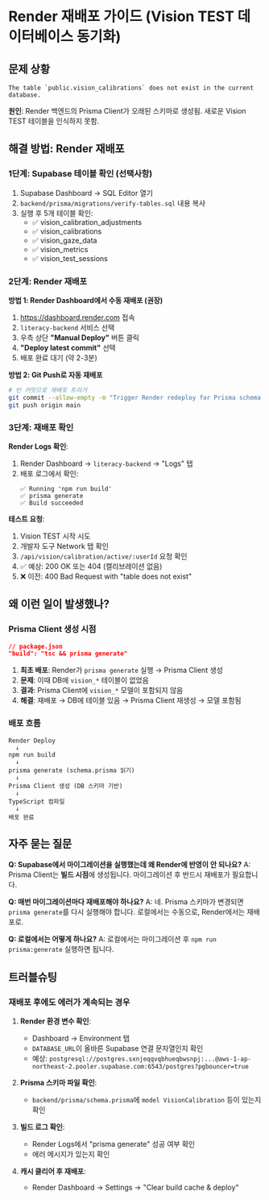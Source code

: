 # Render 재배포 가이드 (Vision TEST 데이터베이스 동기화)

## 문제 상황

```
The table `public.vision_calibrations` does not exist in the current database.
```

**원인**: Render 백엔드의 Prisma Client가 오래된 스키마로 생성됨. 새로운 Vision TEST 테이블을 인식하지 못함.

## 해결 방법: Render 재배포

### 1단계: Supabase 테이블 확인 (선택사항)

1. Supabase Dashboard → SQL Editor 열기
2. `backend/prisma/migrations/verify-tables.sql` 내용 복사
3. 실행 후 5개 테이블 확인:
   - ✅ vision_calibration_adjustments
   - ✅ vision_calibrations
   - ✅ vision_gaze_data
   - ✅ vision_metrics
   - ✅ vision_test_sessions

### 2단계: Render 재배포

**방법 1: Render Dashboard에서 수동 재배포 (권장)**

1. https://dashboard.render.com 접속
2. `literacy-backend` 서비스 선택
3. 우측 상단 **"Manual Deploy"** 버튼 클릭
4. **"Deploy latest commit"** 선택
5. 배포 완료 대기 (약 2-3분)

**방법 2: Git Push로 자동 재배포**

```bash
# 빈 커밋으로 재배포 트리거
git commit --allow-empty -m "Trigger Render redeploy for Prisma schema update"
git push origin main
```

### 3단계: 재배포 확인

**Render Logs 확인**:
1. Render Dashboard → `literacy-backend` → "Logs" 탭
2. 배포 로그에서 확인:
   ```
   ✅ Running 'npm run build'
   ✅ prisma generate
   ✅ Build succeeded
   ```

**테스트 요청**:
1. Vision TEST 시작 시도
2. 개발자 도구 Network 탭 확인
3. `/api/vision/calibration/active/:userId` 요청 확인
4. ✅ 예상: 200 OK 또는 404 (캘리브레이션 없음)
5. ❌ 이전: 400 Bad Request with "table does not exist"

## 왜 이런 일이 발생했나?

### Prisma Client 생성 시점
```json
// package.json
"build": "tsc && prisma generate"
```

1. **최초 배포**: Render가 `prisma generate` 실행 → Prisma Client 생성
2. **문제**: 이때 DB에 `vision_*` 테이블이 없었음
3. **결과**: Prisma Client에 `vision_*` 모델이 포함되지 않음
4. **해결**: 재배포 → DB에 테이블 있음 → Prisma Client 재생성 → 모델 포함됨

### 배포 흐름
```
Render Deploy
  ↓
npm run build
  ↓
prisma generate (schema.prisma 읽기)
  ↓
Prisma Client 생성 (DB 스키마 기반)
  ↓
TypeScript 컴파일
  ↓
배포 완료
```

## 자주 묻는 질문

**Q: Supabase에서 마이그레이션을 실행했는데 왜 Render에 반영이 안 되나요?**
A: Prisma Client는 **빌드 시점**에 생성됩니다. 마이그레이션 후 반드시 재배포가 필요합니다.

**Q: 매번 마이그레이션마다 재배포해야 하나요?**
A: 네. Prisma 스키마가 변경되면 `prisma generate`를 다시 실행해야 합니다. 로컬에서는 수동으로, Render에서는 재배포로.

**Q: 로컬에서는 어떻게 하나요?**
A: 로컬에서는 마이그레이션 후 `npm run prisma:generate` 실행하면 됩니다.

## 트러블슈팅

### 재배포 후에도 에러가 계속되는 경우

1. **Render 환경 변수 확인**:
   - Dashboard → Environment 탭
   - `DATABASE_URL`이 올바른 Supabase 연결 문자열인지 확인
   - 예상: `postgresql://postgres.sxnjeqqvqbhueqbwsnpj:...@aws-1-ap-northeast-2.pooler.supabase.com:6543/postgres?pgbouncer=true`

2. **Prisma 스키마 파일 확인**:
   - `backend/prisma/schema.prisma`에 `model VisionCalibration` 등이 있는지 확인

3. **빌드 로그 확인**:
   - Render Logs에서 "prisma generate" 성공 여부 확인
   - 에러 메시지가 있는지 확인

4. **캐시 클리어 후 재배포**:
   - Render Dashboard → Settings → "Clear build cache & deploy"

